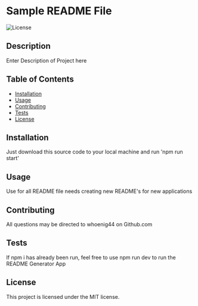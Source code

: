 # Sample README File

![License](https://img.shields.io/badge/License-MIT-blue.svg)

## Description

Enter Description of Project here

## Table of Contents

- [Installation](#installation)
- [Usage](#usage)
- [Contributing](#contributing)
- [Tests](#tests)
- [License](#license)

## Installation

Just download this source code to your local machine and run 'npm run start'

## Usage

Use for all README file needs creating new README's for new applications

## Contributing

All questions may be directed to whoenig44 on Github.com

## Tests

If npm i has already been run, feel free to use npm run dev to run the README Generator App

## License

This project is licensed under the MIT license.
